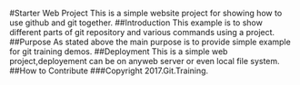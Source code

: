 #Starter Web Project
This is a simple website project for showing how to use github and git together.
##Introduction
This example is to show different parts of git repository and various commands using a project.
##Purpose
As stated above the main purpose is to provide simple example for git training demos.
##Deployment
This  is a simple web project,deployement can be on anyweb server or even local file system.
##How to Contribute
###Copyright
2017.Git.Training.
